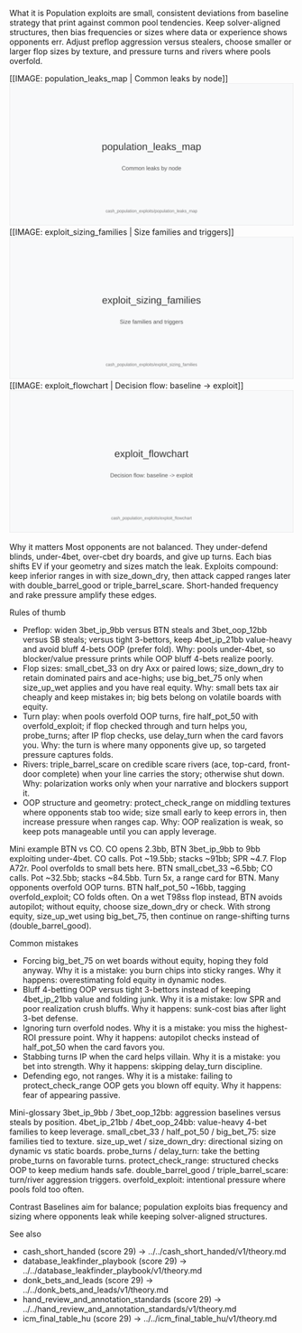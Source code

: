 What it is
Population exploits are small, consistent deviations from baseline strategy that print against common pool tendencies. Keep solver-aligned structures, then bias frequencies or sizes where data or experience shows opponents err. Adjust preflop aggression versus stealers, choose smaller or larger flop sizes by texture, and pressure turns and rivers where pools overfold.

[[IMAGE: population_leaks_map | Common leaks by node]]
![Common leaks by node](images/population_leaks_map.svg)
[[IMAGE: exploit_sizing_families | Size families and triggers]]
![Size families and triggers](images/exploit_sizing_families.svg)
[[IMAGE: exploit_flowchart | Decision flow: baseline -> exploit]]
![Decision flow: baseline -> exploit](images/exploit_flowchart.svg)

Why it matters
Most opponents are not balanced. They under-defend blinds, under-4bet, over-cbet dry boards, and give up turns. Each bias shifts EV if your geometry and sizes match the leak. Exploits compound: keep inferior ranges in with size_down_dry, then attack capped ranges later with double_barrel_good or triple_barrel_scare. Short-handed frequency and rake pressure amplify these edges.

Rules of thumb
- Preflop: widen 3bet_ip_9bb versus BTN steals and 3bet_oop_12bb versus SB steals; versus tight 3-bettors, keep 4bet_ip_21bb value-heavy and avoid bluff 4-bets OOP (prefer fold). Why: pools under-4bet, so blocker/value pressure prints while OOP bluff 4-bets realize poorly.
- Flop sizes: small_cbet_33 on dry Axx or paired lows; size_down_dry to retain dominated pairs and ace-highs; use big_bet_75 only when size_up_wet applies and you have real equity. Why: small bets tax air cheaply and keep mistakes in; big bets belong on volatile boards with equity.
- Turn play: when pools overfold OOP turns, fire half_pot_50 with overfold_exploit; if flop checked through and turn helps you, probe_turns; after IP flop checks, use delay_turn when the card favors you. Why: the turn is where many opponents give up, so targeted pressure captures folds.
- Rivers: triple_barrel_scare on credible scare rivers (ace, top-card, front-door complete) when your line carries the story; otherwise shut down. Why: polarization works only when your narrative and blockers support it.
- OOP structure and geometry: protect_check_range on middling textures where opponents stab too wide; size small early to keep errors in, then increase pressure when ranges cap. Why: OOP realization is weak, so keep pots manageable until you can apply leverage.

Mini example
BTN vs CO. CO opens 2.3bb, BTN 3bet_ip_9bb to 9bb exploiting under-4bet. CO calls. Pot ~19.5bb; stacks ~91bb; SPR ~4.7. Flop A72r. Pool overfolds to small bets here. BTN small_cbet_33 ~6.5bb; CO calls. Pot ~32.5bb; stacks ~84.5bb. Turn 5x, a range card for BTN. Many opponents overfold OOP turns. BTN half_pot_50 ~16bb, tagging overfold_exploit; CO folds often. On a wet T98ss flop instead, BTN avoids autopilot; without equity, choose size_down_dry or check. With strong equity, size_up_wet using big_bet_75, then continue on range-shifting turns (double_barrel_good).

Common mistakes
- Forcing big_bet_75 on wet boards without equity, hoping they fold anyway. Why it is a mistake: you burn chips into sticky ranges. Why it happens: overestimating fold equity in dynamic nodes.
- Bluff 4-betting OOP versus tight 3-bettors instead of keeping 4bet_ip_21bb value and folding junk. Why it is a mistake: low SPR and poor realization crush bluffs. Why it happens: sunk-cost bias after light 3-bet defense.
- Ignoring turn overfold nodes. Why it is a mistake: you miss the highest-ROI pressure point. Why it happens: autopilot checks instead of half_pot_50 when the card favors you.
- Stabbing turns IP when the card helps villain. Why it is a mistake: you bet into strength. Why it happens: skipping delay_turn discipline.
- Defending ego, not ranges. Why it is a mistake: failing to protect_check_range OOP gets you blown off equity. Why it happens: fear of appearing passive.

Mini-glossary
3bet_ip_9bb / 3bet_oop_12bb: aggression baselines versus steals by position.
4bet_ip_21bb / 4bet_oop_24bb: value-heavy 4-bet families to keep leverage.
small_cbet_33 / half_pot_50 / big_bet_75: size families tied to texture.
size_up_wet / size_down_dry: directional sizing on dynamic vs static boards.
probe_turns / delay_turn: take the betting probe_turns on favorable turns.
protect_check_range: structured checks OOP to keep medium hands safe.
double_barrel_good / triple_barrel_scare: turn/river aggression triggers.
overfold_exploit: intentional pressure where pools fold too often.

Contrast
Baselines aim for balance; population exploits bias frequency and sizing where opponents leak while keeping solver-aligned structures.

See also
- cash_short_handed (score 29) → ../../cash_short_handed/v1/theory.md
- database_leakfinder_playbook (score 29) → ../../database_leakfinder_playbook/v1/theory.md
- donk_bets_and_leads (score 29) → ../../donk_bets_and_leads/v1/theory.md
- hand_review_and_annotation_standards (score 29) → ../../hand_review_and_annotation_standards/v1/theory.md
- icm_final_table_hu (score 29) → ../../icm_final_table_hu/v1/theory.md